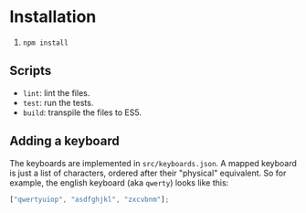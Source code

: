 # Installation

1. `npm install`

## Scripts

- `lint`: lint the files.
- `test`: run the tests.
- `build`: transpile the files to ES5.

## Adding a keyboard

The keyboards are implemented in `src/keyboards.json`.
A mapped keyboard is just a list of characters, ordered after their "physical" equivalent.
So for example, the english keyboard (aka `qwerty`) looks like this:

```javascript
["qwertyuiop", "asdfghjkl", "zxcvbnm"];
```
